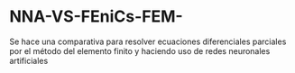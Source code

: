 # NNA-VS-FEniCs-FEM-
Se hace una comparativa para resolver ecuaciones diferenciales parciales por el método del elemento finito y haciendo uso de redes neuronales artificiales
